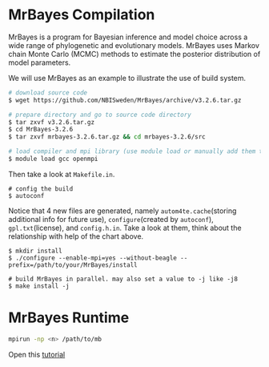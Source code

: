 # MrBayes Compilation
MrBayes is a program for Bayesian inference and model choice across a wide range of phylogenetic and evolutionary models. MrBayes uses Markov chain Monte Carlo (MCMC) methods to estimate the posterior distribution of model parameters.

We will use MrBayes as an example to illustrate the use of build system.
```bash
# download source code
$ wget https://github.com/NBISweden/MrBayes/archive/v3.2.6.tar.gz

# prepare directory and go to source code directory
$ tar zxvf v3.2.6.tar.gz 
$ cd MrBayes-3.2.6
$ tar zxvf mrbayes-3.2.6.tar.gz && cd mrbayes-3.2.6/src

# load compiler and mpi library (use module load or manually add them to PATH and LD_LIBRARY_PATH)
$ module load gcc openmpi
```
Then take a look at `Makefile.in`.
```
# config the build
$ autoconf
```
Notice that 4 new files are generated, namely `autom4te.cache`(storing additional info for future use), `configure`(created by `autoconf`), `gpl.txt`(license), and `config.h.in`. Take a look at them, think about the relationship with help of the chart above.
```
$ mkdir install
$ ./configure --enable-mpi=yes --without-beagle --prefix=/path/to/your/MrBayes/install 

# build MrBayes in parallel. may also set a value to -j like -j8
$ make install -j
```

# MrBayes Runtime
```bash
mpirun -np <n> /path/to/mb
```
Open this [tutorial](http://mrbayes.sourceforge.net/wiki/index.php/Tutorial_3.2)

